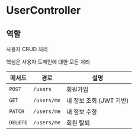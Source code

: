 # UserController

## 역할

사용자 CRUD 처리

핵심은 사용자 도메인에 대한 모든 처리

| 메서드      | 경로          | 설명               |
| -------- | ----------- | ---------------- |
| `POST`   | `/users`    | 회원가입             |
| `GET`    | `/users/me` | 내 정보 조회 (JWT 기반) |
| `PATCH`  | `/users/me` | 내 정보 수정          |
| `DELETE` | `/users/me` | 회원 탈퇴            |
